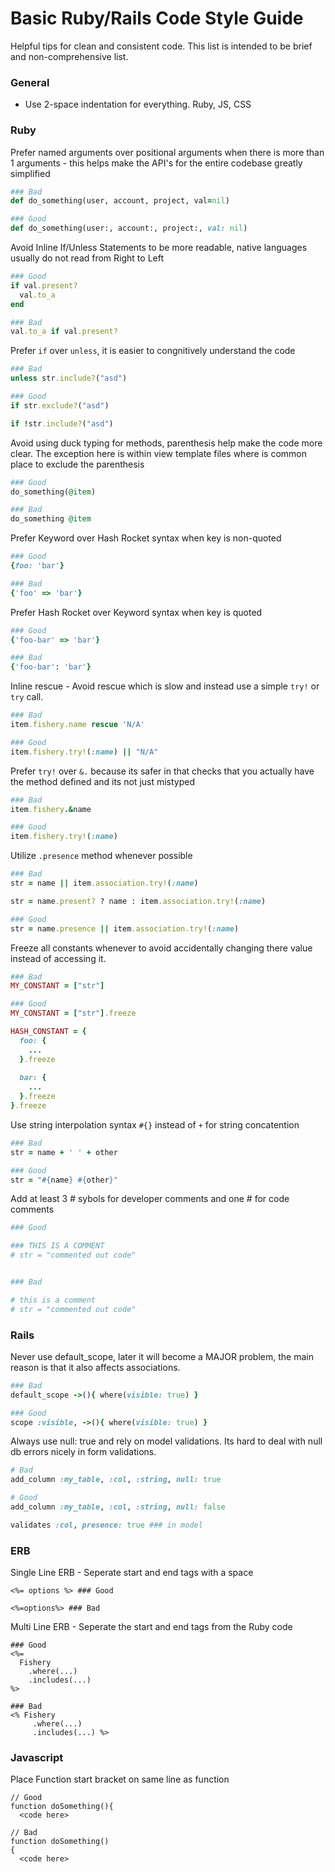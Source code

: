 # Basic Ruby/Rails Code Style Guide

Helpful tips for clean and consistent code. This list is intended to be brief and non-comprehensive list.

### General

- Use 2-space indentation for everything. Ruby, JS, CSS


### Ruby

Prefer named arguments over positional arguments when there is more than 1 arguments - this helps make the API's for the entire codebase greatly simplified

```ruby
### Bad
def do_something(user, account, project, val=nil)

### Good
def do_something(user:, account:, project:, val: nil)
```



Avoid Inline If/Unless Statements to be more readable, native languages usually do not read from Right to Left

```ruby
### Good
if val.present?
  val.to_a
end

### Bad
val.to_a if val.present?
```

Prefer `if` over `unless`, it is easier to congnitively understand the code

```ruby
### Bad
unless str.include?("asd")

### Good
if str.exclude?("asd")

if !str.include?("asd")
```


Avoid using duck typing for methods, parenthesis help make the code more clear. The exception here is within view template files where is common place to exclude the parenthesis

```ruby
### Good
do_something(@item)

### Bad
do_something @item
````


Prefer Keyword over Hash Rocket syntax when key is non-quoted

```ruby
### Good
{foo: 'bar'}

### Bad
{'foo' => 'bar'}
```

Prefer Hash Rocket over Keyword syntax when key is quoted

```ruby
### Good
{'foo-bar' => 'bar'}

### Bad
{'foo-bar': 'bar'}
```

Inline rescue - Avoid rescue which is slow and instead use a simple `try!` or `try` call.

```ruby
### Bad
item.fishery.name rescue 'N/A'

### Good
item.fishery.try!(:name) || "N/A"
```

Prefer `try!` over `&.` because its safer in that checks that you actually have the method defined and its not just mistyped

```ruby
### Bad
item.fishery.&name

### Good
item.fishery.try!(:name)
```



Utilize `.presence` method whenever possible

```ruby
### Bad
str = name || item.association.try!(:name)

str = name.present? ? name : item.association.try!(:name)

### Good
str = name.presence || item.association.try!(:name)
```


Freeze all constants whenever to avoid accidentally changing there value instead of accessing it.

```ruby
### Bad
MY_CONSTANT = ["str"]

### Good
MY_CONSTANT = ["str"].freeze

HASH_CONSTANT = {
  foo: {
    ...
  }.freeze
  
  bar: {
    ...
  }.freeze
}.freeze
```


Use string interpolation syntax `#{}` instead of `+` for string concatention

```ruby
### Bad
str = name + ' ' + other

### Good
str = "#{name} #{other}"
```


Add at least 3 # sybols for developer comments and one # for code comments

```ruby
### Good

### THIS IS A COMMENT
# str = "commented out code"


### Bad

# this is a comment
# str = "commented out code"
```


### Rails


Never use default_scope, later it will become a MAJOR problem, the main reason is that it also affects associations.

```ruby
### Bad
default_scope ->(){ where(visible: true) }

### Good
scope :visible, ->(){ where(visible: true) }
```

Always use null: true and rely on model validations. Its hard to deal with null db errors nicely in form validations.

```ruby
# Bad
add_column :my_table, :col, :string, null: true

# Good
add_column :my_table, :col, :string, null: false

validates :col, presence: true ### in model
```


### ERB

Single Line ERB - Seperate start and end tags with a space

```
<%= options %> ### Good

<%=options%> ### Bad
```

Multi Line ERB - Seperate the start and end tags from the Ruby code

```erb
### Good
<%=
  Fishery
    .where(...)
    .includes(...)
%>

### Bad
<% Fishery
     .where(...)
     .includes(...) %>
```

### Javascript

Place Function start bracket on same line as function

```javscript
// Good
function doSomething(){
  <code here>

// Bad
function doSomething()
{
  <code here>
```
